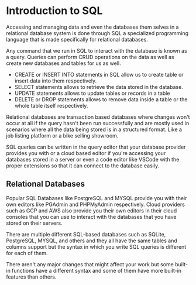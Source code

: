 # Introduction to SQL

Accessing and managing data and even the databases them selves in a relational database system is done through SQL a specialized programming language that is made specifically for relational databases.

Any command that we run in SQL to interact with the database is known as a query. Queries can perform CRUD operations on the data as well as create new databases and tables for us as well.

- CREATE or INSERT INTO statements in SQL allow us to create table or insert data into them respectively.
- SELECT statements allows to retrieve the data stored in the database.
- UPDATE statements allows to update tables or records in a table
- DELETE or DROP statements allows to remove data inside a table or the whole table itself respectively.

Relational databases are transaction based databases where changes won't occur at all if the query hasn't been run successfully and are mostly used in scenarios where all the data being stored is in a structured format. Like a job listing platform or a bike selling showroom.

SQL queries can be written in the query editor that your database provider provides you with or a cloud based editor if you're accessing your databases stored in a server or even a code editor like VSCode with the proper extensions so that it can connect to the database easily.

## Relational Databases

Popular SQL Databases like PostgreSQL and MYSQL provide you with their own editors like PGAdmin and PHPMyAdmin respectively. Cloud providers such as GCP and AWS also provide you their own editors in their cloud consoles that you can use to interact with the databases that you have stored on their servers.

There are multiple different SQL-based databases such as SQLite, PostgreSQL, MYSQL, and others and they all have the same tables and columns support but the syntax in which you write SQL queries is different for each of them.

There aren't any major changes that might affect your work but some built-in functions have a different syntax and some of them have more built-in features than others.